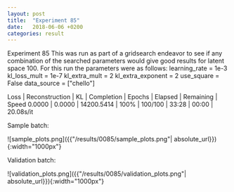 ```yaml
---
layout: post
title:  "Experiment 85"
date:   2018-06-06 +0200
categories: result
---
```

Experiment 85
This was run as part of a gridsearch endeavor to see if any combination of the searched parameters would give good results for latent space 100.
For this run the parameters were as follows:
learning_rate = 1e-3
kl_loss_mult = 1e-7
kl_extra_mult = 2
kl_extra_exponent = 2
use_square = False
data_source = ["chello"]

Loss | Reconstruction | KL | Completion | Epochs | Elapsed | Remaining | Speed
0.0000 | 0.0000 | 14200.5414 | 100% | 100/100 | 33:28 | 00:00 | 20.08s/it



Sample batch:

![sample_plots.png]({{"/results/0085/sample_plots.png"| absolute_url}}){:width="1000px"}

Validation batch:

![validation_plots.png]({{"/results/0085/validation_plots.png"| absolute_url}}){:width="1000px"}
